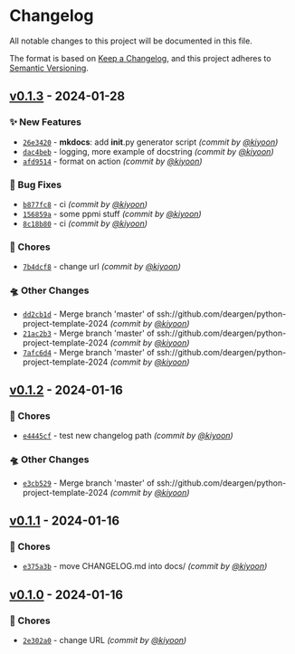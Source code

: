 # Changelog
All notable changes to this project will be documented in this file.

The format is based on [Keep a Changelog](https://keepachangelog.com/en/1.0.0/),
and this project adheres to [Semantic Versioning](https://semver.org/spec/v2.0.0.html).


## [v0.1.3] - 2024-01-28
### :sparkles: New Features
- [`26e3420`](https://github.com/deargen/python-project-template-2024/commit/26e3420d7a7fa0855106056f52f3742e0f8c8981) - **mkdocs**: add __init__.py generator script *(commit by [@kiyoon](https://github.com/kiyoon))*
- [`dac4beb`](https://github.com/deargen/python-project-template-2024/commit/dac4beb0856e9f5156f2d3840021270ae4c60dc5) - logging, more example of docstring *(commit by [@kiyoon](https://github.com/kiyoon))*
- [`afd9514`](https://github.com/deargen/python-project-template-2024/commit/afd95146b7f6f5def19c21a587b57983593b9729) - format on action *(commit by [@kiyoon](https://github.com/kiyoon))*

### :bug: Bug Fixes
- [`b877fc8`](https://github.com/deargen/python-project-template-2024/commit/b877fc82d755e3b449b8bb99221d968c8f19099a) - ci *(commit by [@kiyoon](https://github.com/kiyoon))*
- [`156859a`](https://github.com/deargen/python-project-template-2024/commit/156859acaf77c1e3477efdeeb481652ba3c3bffd) - some ppmi stuff *(commit by [@kiyoon](https://github.com/kiyoon))*
- [`8c18b80`](https://github.com/deargen/python-project-template-2024/commit/8c18b804fbaa8c4e270c1dca13d12e5622f26691) - ci *(commit by [@kiyoon](https://github.com/kiyoon))*

### :wrench: Chores
- [`7b4dcf8`](https://github.com/deargen/python-project-template-2024/commit/7b4dcf8f3d954e2a818a1d0c20f510c75035421a) - change url *(commit by [@kiyoon](https://github.com/kiyoon))*

### :flying_saucer: Other Changes
- [`dd2cb1d`](https://github.com/deargen/python-project-template-2024/commit/dd2cb1d68adfe10c1073ea812e5f5b427a326d30) - Merge branch 'master' of ssh://github.com/deargen/python-project-template-2024 *(commit by [@kiyoon](https://github.com/kiyoon))*
- [`21ac2b3`](https://github.com/deargen/python-project-template-2024/commit/21ac2b3aa8fb0d5f7b234eb1ced89f383e7215c4) - Merge branch 'master' of ssh://github.com/deargen/python-project-template-2024 *(commit by [@kiyoon](https://github.com/kiyoon))*
- [`7afc6d4`](https://github.com/deargen/python-project-template-2024/commit/7afc6d4e0d6fef2703f00921f006bf47582ea32b) - Merge branch 'master' of ssh://github.com/deargen/python-project-template-2024 *(commit by [@kiyoon](https://github.com/kiyoon))*


## [v0.1.2] - 2024-01-16
### :wrench: Chores
- [`e4445cf`](https://github.com/deargen/python-project-template-2024/commit/e4445cf9962154a4e8f4df2bbe04b80584dce769) - test new changelog path *(commit by [@kiyoon](https://github.com/kiyoon))*

### :flying_saucer: Other Changes
- [`e3cb529`](https://github.com/deargen/python-project-template-2024/commit/e3cb529dfbccbacc9a1bc4e6d32a368a9e7bd209) - Merge branch 'master' of ssh://github.com/deargen/python-project-template-2024 *(commit by [@kiyoon](https://github.com/kiyoon))*


## [v0.1.1] - 2024-01-16
### :wrench: Chores
- [`e375a3b`](https://github.com/deargen/python-project-template-2024/commit/e375a3b0c96c8fc49aa86948f63226a73b11f0de) - move CHANGELOG.md into docs/ *(commit by [@kiyoon](https://github.com/kiyoon))*


## [v0.1.0] - 2024-01-16
### :wrench: Chores
- [`2e302a0`](https://github.com/deargen/python-project-template-2024/commit/2e302a0cb155aa7b11a6d76f99bfff5abb504890) - change URL *(commit by [@kiyoon](https://github.com/kiyoon))*


[v0.1.0]: https://github.com/deargen/python-project-template-2024/compare/v0.0.0...v0.1.0
[v0.1.1]: https://github.com/deargen/python-project-template-2024/compare/v0.1.0...v0.1.1
[v0.1.2]: https://github.com/deargen/python-project-template-2024/compare/v0.1.1...v0.1.2
[v0.1.3]: https://github.com/deargen/python-project-template-2024/compare/v0.1.2...v0.1.3

[v0.1.3]: https://github.com/deargen/python-project-template-2024/compare/v0.1.2...v0.1.3

[v0.1.3]: https://github.com/deargen/python-project-template-2024/compare/v0.1.2...v0.1.3